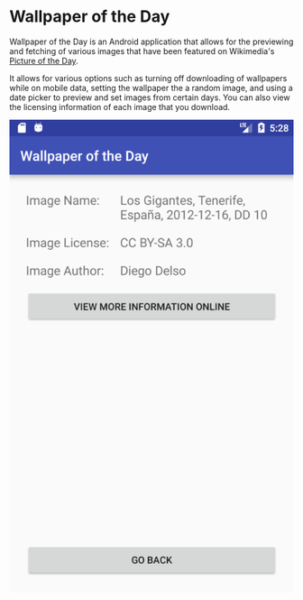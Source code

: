 # Wallpaper of the Day
Wallpaper of the Day is an Android application that allows for the previewing and fetching of various images that have been featured on Wikimedia's [Picture of the Day](https://commons.wikimedia.org/wiki/Commons:Picture_of_the_day).

It allows for various options such as turning off downloading of wallpapers while on mobile data, setting the wallpaper the a random image, and using a date picker to preview and set images from certain days. You can also view the licensing information of each image that you download.

![](https://github.com/ATMarcks/Files/blob/master/Wallpaper-of-the-Day/license.png?raw=true&s=200)
